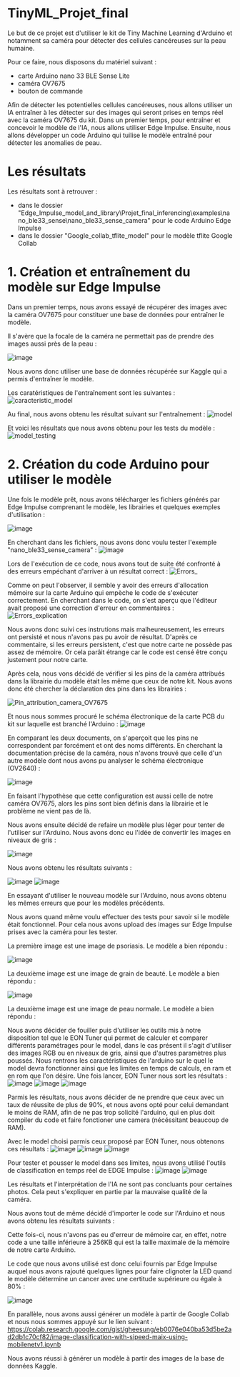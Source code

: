 # TinyML_Projet_final

Le but de ce projet est d'utiliser le kit de Tiny Machine Learning d'Arduino et notamment sa caméra pour détecter des cellules cancéreuses sur la peau humaine.

Pour ce faire, nous disposons du matériel suivant :
  - carte Arduino nano 33 BLE Sense Lite
  - caméra OV7675 
  - bouton de commande

Afin de détecter les potentielles cellules cancéreuses, nous allons utiliser un IA entraîner à les détecter sur des images qui seront prises en temps réel avec la caméra OV7675 du kit. Dans un premier temps, pour entraîner et concevoir le modèle de l'IA, nous allons utiliser Edge Impulse. Ensuite, nous allons développer un code Arduino qui tuilise le modèle entraîné pour détecter les anomalies de peau. 

# Les résultats

Les résultats sont à retrouver :
  - dans le dossier "Edge_Impulse_model_and_library\Projet_final_inferencing\examples\nano_ble33_sense\nano_ble33_sense_camera" pour le code Arduino Edge Impulse
  - dans le dossier "Google_collab_tflite_model" pour le modèle tflite Google Collab

# 1. Création et entraînement du modèle sur Edge Impulse

Dans un premier temps, nous avons essayé de récupérer des images avec la caméra OV7675 pour constituer une base de données pour entraîner le modèle. 

Il s'avère que la focale de la caméra ne permettait pas de prendre des images aussi près de la peau :

![image](https://user-images.githubusercontent.com/92917769/216774862-c42121de-5788-42d9-b48d-96cd29c23446.png)

Nous avons donc utiliser une base de données récupérée sur Kaggle qui a permis d'entraîner le modèle. 

Les caratéristiques de l'entraînement sont les suivantes :
![caracteristic_model](https://user-images.githubusercontent.com/92917769/216769477-3fe07546-200b-4d78-bdca-8b7939eaf94a.png)

Au final, nous avons obtenu les résultat suivant sur l'entraînement :
![model](https://user-images.githubusercontent.com/92917769/216769511-690fe6a6-b810-4c4e-a414-2a228a695e1c.png)

Et voici les résultats que nous avons obtenu pour les tests du modèle :
![model_testing](https://user-images.githubusercontent.com/92917769/216769531-596bd68f-685f-4196-8c71-7e79d1011971.png)

# 2. Création du code Arduino pour utiliser le modèle

Une fois le modèle prêt, nous avons télécharger les fichiers générés par Edge Impulse comprenant le modèle, les librairies et quelques exemples d'utilisation :

![image](https://user-images.githubusercontent.com/92917769/216769650-c92924aa-0344-4cad-8bd7-8f768c2cec6d.png)

En cherchant dans les fichiers, nous avons donc voulu tester l'exemple "nano_ble33_sense_camera" :
![image](https://user-images.githubusercontent.com/92917769/216769710-a6ccf9ce-5d42-4f7a-894c-deabd08ee832.png)

Lors de l'exécution de ce code, nous avons tout de suite été confronté à des erreurs empéchant d'arriver à un résultat correct :
![Errors_](https://user-images.githubusercontent.com/92917769/216769761-edcdf598-698a-40a8-86de-51deb72f16f4.png)

Comme on peut l'observer, il semble y avoir des erreurs d'allocation mémoire sur la carte Arduino qui empèche le code de s'exécuter correctement.
En cherchant dans le code, on s'est aperçu que l'éditeur avait proposé une correction d'erreur en commentaires :
![Errors_explication](https://user-images.githubusercontent.com/92917769/216769805-7b74a224-d1e3-4f99-9f19-297a262caf82.png)

Nous avons donc suivi ces instrutions mais malheureusement, les erreurs ont persisté et nous n'avons pas pu avoir de résultat. 
D'après ce commentaire, si les erreurs persistent, c'est que notre carte ne possède pas assez de mémoire. Or cela parâit étrange car le code est censé être conçu justement pour notre carte. 

Après cela, nous vons décidé de vérifier si les pins de la caméra attribués dans la librairie du modèle était les même que ceux de notre kit. 
Nous avons donc été chercher la déclaration des pins dans les librairies :

![Pin_attribution_camera_OV7675](https://user-images.githubusercontent.com/92917769/216770112-03d9ca19-9d1b-4a78-a54b-54ff4d762e6d.png)

Et nous nous sommes procuré le schéma électronique de la carte PCB du kit sur laquelle est branché l'Arduino :
![image](https://user-images.githubusercontent.com/92917769/216770107-17d380ce-25a3-4d84-8c0f-be4a2bd531ad.png)

En comparant les deux documents, on s'aperçoit que les pins ne correspondent par forcément et ont des noms différents.
En cherchant la documentation précise de la caméra, nous n'avons trouvé que celle d'un autre modèle dont nous avons pu analyser le schéma électronique (OV2640) :

![image](https://user-images.githubusercontent.com/92917769/216770815-72e9a58c-278e-4700-8328-250d5c35f114.png)

En faisant l'hypothèse que cette configuration est aussi celle de notre caméra OV7675, alors les pins sont bien définis dans la librairie et le problème ne vient pas de là. 

Nous avons ensuite décidé de refaire un modèle plus léger pour tenter de l'utiliser sur l'Arduino. 
Nous avons donc eu l'idée de convertir les images en niveaux de gris :

![image](https://user-images.githubusercontent.com/92917769/216774946-05acd709-8191-4a7a-a786-f4945f30275b.png)

Nous avons obtenu les résultats suivants :

![image](https://user-images.githubusercontent.com/92917769/216774993-23ff1bf7-6eee-426f-bd4a-80a540b62002.png)
![image](https://user-images.githubusercontent.com/92917769/216775014-ca4409df-2a65-4277-b703-99cde435aa7c.png)

En essayant d'utiliser le nouveau modèle sur l'Arduino, nous avons obtenu les mêmes erreurs que pour les modèles précédents. 

Nous avons quand même voulu effectuer des tests pour savoir si le modèle était fonctionnel. Pour cela nous avons upload des images sur Edge Impulse prises avec la caméra pour les tester.

La première image est une image de psoriasis. Le modèle a bien répondu :

![image](https://user-images.githubusercontent.com/92917769/216775292-3605b430-74ec-430d-8950-ed00da17a413.png)

La deuxième image est une image de grain de beauté. Le modèle a bien répondu :

![image](https://user-images.githubusercontent.com/92917769/216775381-1fa782c0-8075-4491-b22c-24766b8edee9.png)

La deuxième image est une image de peau normale. Le modèle a bien répondu :


Nous avons décider de fouiller puis d'utiliser les outils mis à notre disposition tel que le EON Tuner qui permet de calculer et comparer différents paramétrages pour le model, dans le cas présent il s'agit d'utiliser des images RGB ou en niveaux de gris, ainsi que d'autres paramètres plus poussés. Nous rentrons les caractéristiques de l'arduino sur le quel le model devra fonctionner ainsi que les limites en temps de calculs, en ram et en rom que l'on désire.
Une fois lancer, EON Tuner nous sort les résultats :
![image](https://user-images.githubusercontent.com/84172586/216776585-a1d8d559-568f-4f2d-85ab-997c0bffd3e6.png)
![image](https://user-images.githubusercontent.com/84172586/216776614-be341f05-0194-4759-bb56-f9cfac294815.png)
![image](https://user-images.githubusercontent.com/84172586/216776663-9d9ee045-fb8b-49b5-b645-d7e862fa0fc6.png)

Parmis les résultats, nous avons décider de ne prendre que ceux avec un taux de réussite de plus de 90%, et nous avons opté pour celui demandant le moins de RAM, afin de ne pas trop solicité l'arduino, qui en plus doit compiler du code et faire fonctioner une camera (nécéssitant beaucoup de RAM).

Avec le model choisi parmis ceux proposé par EON Tuner, nous obtenons ces résultats :
![image](https://user-images.githubusercontent.com/84172586/216776745-298e6654-06aa-4dc0-a09d-6bd013381d3a.png)
![image](https://user-images.githubusercontent.com/84172586/216776755-ae6c5f0b-92c6-49c3-b482-8e9d521cca0f.png)
![image](https://user-images.githubusercontent.com/84172586/216776765-9a2b778f-adbc-4a17-b490-6a17d018942a.png)


Pour tester et pousser le model dans ses limites, nous avons utilisé l'outils de classification en temps réel de EDGE Impulse :
![image](https://user-images.githubusercontent.com/84172586/216776822-ca0c364a-79b0-49a5-9f45-6eca642a39a7.png)
![image](https://user-images.githubusercontent.com/84172586/216776831-966e3c55-6b4e-47df-8df5-c4a0992d4a16.png)

Les résultats et l'interprétation de l'IA ne sont pas concluants pour certaines photos. Cela peut s'expliquer en partie par la mauvaise qualité de la caméra. 

Nous avons tout de même décidé d'importer le code sur l'Arduino et nous avons obtenu les résultats suivants :



Cette fois-ci, nous n'avons pas eu d'erreur de mémoire car, en effet, notre code a une taille inférieure à 256KB qui est la taille maximale de la mémoire de notre carte Arduino. 

Le code que nous avons utilisé est donc celui fournis par Edge Impulse auquel nous avons rajouté quelques lignes pour faire clignoter la LED quand le modèle détermine un cancer avec une certitude supérieure ou égale à 80% :

![image](https://user-images.githubusercontent.com/92917769/216820811-9affed6a-8a6d-4544-84d3-6adbb208b6da.png)

En parallèle, nous avons aussi générer un modèle à partir de Google Collab et nous nous sommes appuyé sur le lien suivant :
https://colab.research.google.com/gist/gheesung/eb0076e040ba53d5be2ad2db1c70cf82/image-classification-with-sipeed-maix-using-mobilenetv1.ipynb

Nous avons réussi à générer un modèle à partir des images de la base de données Kaggle. 
